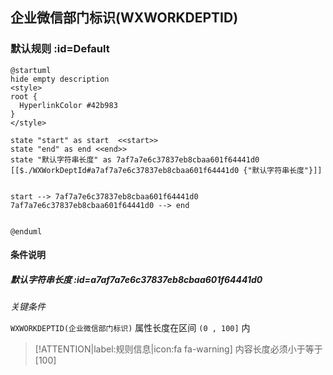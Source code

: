 ## 企业微信部门标识(WXWORKDEPTID) <!-- {docsify-ignore-all} -->

   

### 默认规则 :id=Default

```plantuml
@startuml
hide empty description
<style>
root {
  HyperlinkColor #42b983
}
</style>

state "start" as start  <<start>>
state "end" as end <<end>>
state "默认字符串长度" as 7af7a7e6c37837eb8cbaa601f64441d0 [[$./WXWorkDeptId#a7af7a7e6c37837eb8cbaa601f64441d0 {"默认字符串长度"}]]


start --> 7af7a7e6c37837eb8cbaa601f64441d0 
7af7a7e6c37837eb8cbaa601f64441d0 --> end 


@enduml
```

#### 条件说明

##### 默认字符串长度 :id=a7af7a7e6c37837eb8cbaa601f64441d0


*关键条件*


`WXWORKDEPTID(企业微信部门标识)` 属性长度在区间 `(0 , 100]` 内

> [!ATTENTION|label:规则信息|icon:fa fa-warning]
> 内容长度必须小于等于[100]







